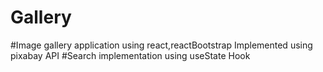 # Gallery
#Image gallery application
using react,reactBootstrap
Implemented using pixabay API
#Search implementation using useState Hook
